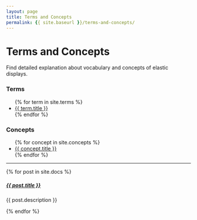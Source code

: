 ```yaml
---
layout: page
title: Terms and Concepts
permalink: {{ site.baseurl }}/terms-and-concepts/
---
```


# <i class="fa fa-book-open"></i> Terms and Concepts

Find detailed explanation about vocabulary and concepts of elastic displays.

### Terms
<ul>{% for term in site.terms %} 
    <li><a href="{{ term.url | prepend: site.baseurl }}" alt="{{ term.description }}">{{ term.title }}</a></li>  
{% endfor %}
</ul>

### Concepts
<ul>{% for concept in site.concepts %} 
    <li><a href="{{ concept.url | prepend: site.baseurl }}" alt="{{ concept.description }}">{{ concept.title }}</a></li>  
{% endfor %}
</ul>


<div class="section-index">
    <hr class="panel-line">
    {% for post in site.docs  %}        
    <div class="entry">
    <h5><a href="{{ post.url | prepend: site.baseurl }}">{{ post.title }}</a></h5>
    <p>{{ post.description }}</p>
    </div>{% endfor %}
</div>
